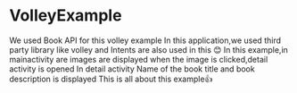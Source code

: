 # VolleyExample
We used Book API for this volley example
In this application,we used third party library like volley and Intents are also used in this :blush:
In this example,in mainactivity are images are displayed
when the image is clicked,detail activity is opened 
In detail activity Name of the book title and book description is displayed
This is all about this example:thumbsup:
